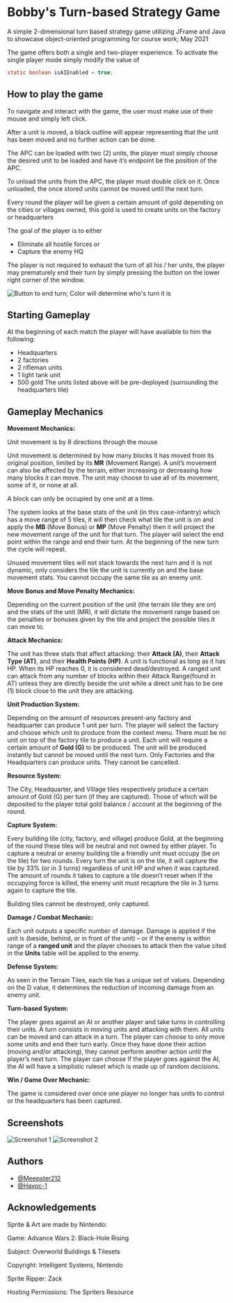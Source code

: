 
# Bobby's Turn-based Strategy Game

A simple 2-dimensional turn based strategy game utilizing JFrame and Java to showcase object-oriented programming for course work; May 2021

The game offers both a single and two-player experience.
To activate the single player mode simply modify the value of 

```Java
static boolean isAIEnabled = true;
```



## How to play the game

To navigate and interact with the game, the user must make use of their mouse and simply left click.

After a unit is moved, a black outline will appear representing that the unit has been moved and no further action can be done.

The APC can be loaded with two (2) units, the player must simply choose the desired unit to be loaded and have it’s endpoint be the position of the APC. 

To unload the units from the APC, the player must double click on it. Once unloaded, the once stored units cannot be moved until the next turn.

Every round the player will be given a certain amount of gold depending on the cities or villages owned, this gold is used to create units on the factory or headquarters

The goal of the player is to either
-	Eliminate all hostile forces or
-	Capture the enemy HQ

The player is not required to exhaust the turn of all his / her units, the player may prematurely end their turn by simply pressing the button on the lower right corner of the window.


![Button to end turn; Color will determine who's turn it is](/images/sc2.jpg)




## Starting Gameplay

At the beginning of each match the player will have available to him the following:
- Headquarters
- 2 factories
- 2 rifleman units
- 1 light tank unit
- 500 gold
The units listed above will be pre-deployed (surrounding the headquarters tile)

## Gameplay Mechanics

**Movement Mechanics:**

Unit movement is by 8 directions through the mouse
 
Unit movement is determined by how many blocks it has moved from its original position, limited by its **MR** (Movement Range). A unit’s movement can also be affected by the terrain, either increasing or decreasing how many blocks it can move. The unit may choose to use all of its movement, some of it, or none at all.

A block can only be occupied by one unit at a time. 


The system looks at the base stats of the unit (in this case-infantry) which has a move range of 5 tiles, it will then check what tile the unit is on and apply the **MB** (Move Bonus) or **MP** (Move Penalty) then it will project the new movement range of the unit for that turn. The player will select the end point within the range and end their turn. At the beginning of the new turn the cycle will repeat.

Unused movement tiles will not stack towards the next turn and it is not dynamic, only considers the tile the unit is currently on and the base movement stats. You cannot occupy the same tile as an enemy unit.

**Move Bonus and Move Penalty Mechanics:**

Depending on the current position of the unit (the terrain tile they are on) and the stats of the unit (MR), it will dictate the movement range based on the penalties or bonuses given by the tile and project the possible tiles it can move to.

**Attack Mechanics:**

The unit has three stats that affect attacking: their **Attack (A)**, their **Attack Type (AT)**, and their **Health Points (HP)**. A unit is functional as long as it has HP. When its HP reaches 0, it is considered dead/destroyed. A ranged unit can attack from any number of blocks within their Attack Range(found in AT) unless they are directly beside the unit while a direct unit has to be one (1) block close to the unit they are attacking.

**Unit Production System:**

Depending on the amount of resources present-any factory and headquarter can produce 1 unit per turn. The player will select the factory and choose which unit to produce from the context menu.  There must be no unit on top of the factory tile to produce a unit. Each unit will require a certain amount of **Gold (G)** to be produced. The unit will be produced instantly but cannot be moved until the next turn.
Only Factories and the Headquarters can produce units. They cannot be cancelled.

**Resource System:**

The City, Headquarter, and Village tiles respectively produce a certain amount of Gold (G) per turn (if they are captured). Those of which will be deposited to the player total gold balance / account at the beginning of the round.

**Capture System:**

Every building tile (city, factory, and village) produce Gold, at the beginning of the round these tiles will be neutral and not owned by either player. To capture a neutral or enemy building tile a friendly unit must occupy (be on the tile) for two rounds. Every turn the unit is on the tile, it will capture the tile by 33% (or in 3 turns) regardless of unit HP and when it was captured. The amount of rounds it takes to capture a tile doesn’t reset when 
If the occupying force is killed, the enemy unit must recapture the tile in 3 turns again to capture the tile.

Building tiles cannot be destroyed, only captured.


**Damage / Combat Mechanic:**

Each unit outputs a specific number of damage. Damage is applied if the unit is (beside, behind, or in front of the unit) – or if the enemy is within range of a **ranged unit** and the player chooses to attack then the value cited in the **Units** table will be applied to the enemy.

**Defense System:**

As seen in the Terrain Tiles, each tile has a unique set of values. Depending on the D value, it determines the reduction of incoming damage from an enemy unit.

**Turn-based System:**

The player goes against an AI or another player and take turns in controlling their units. A turn consists in moving units and attacking with them. All units can be moved and can attack in a turn. The player can choose to only move some units and end their turn early. Once they have done their action (moving and/or attacking), they cannot perform another action until the player’s next turn. The player can choose If the player goes against the AI, the AI will have a simplistic ruleset which is made up of random decisions.

**Win / Game Over Mechanic:**

The game is considered over once one player no longer has units to control or the headquarters has been captured. 

## Screenshots

![Screenshot 1](/images/sc1.jpg)
![Screenshot 2](/images/sc3.jpg)


## Authors

- [@Meepster212](https://github.com/Meepster212)
- [@Havoc-1](https://github.com/Havoc-1)
## Acknowledgements

Sprite & Art are made by Nintendo:

Game: Advance Wars 2: Black-Hole Rising

Subject: Overworld Buildings & Tilesets

Copyright: Intelligent Systems, Nintendo

Sprite Ripper: Zack

Hosting Permissions: The Spriters Resource



